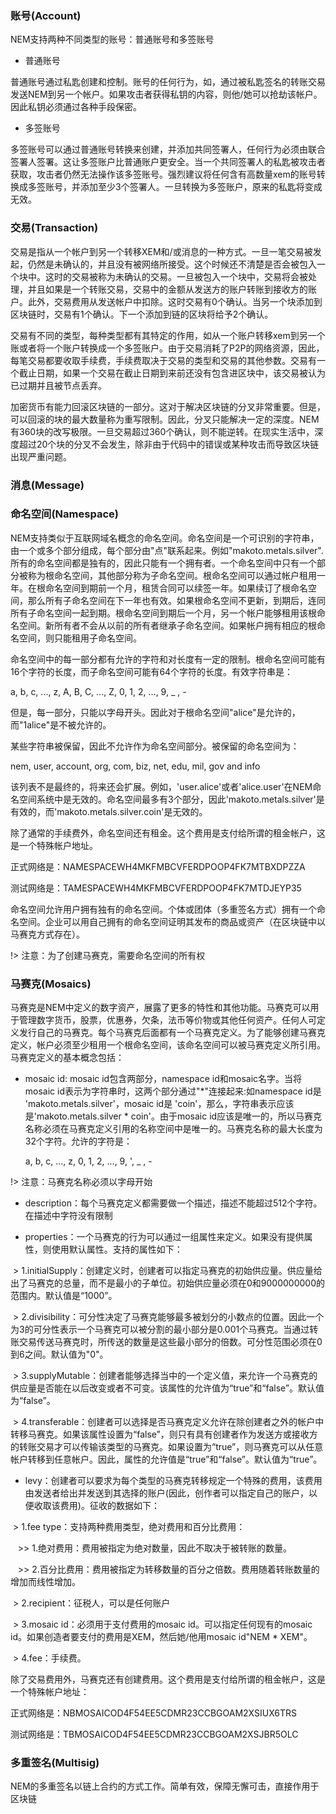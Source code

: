### 账号(Account)

NEM支持两种不同类型的账号：普通账号和多签账号

* 普通账号

普通账号通过私匙创建和控制。账号的任何行为，如，通过被私匙签名的转账交易发送NEM到另一个帐户。如果攻击者获得私钥的内容，则他/她可以抢劫该帐户。因此私钥必须通过各种手段保密。

* 多签账号

多签账号可以通过普通账号转换来创建，并添加共同签署人，任何行为必须由联合签署人签署。这让多签账户比普通账户更安全。当一个共同签署人的私匙被攻击者获取，攻击者仍然无法操作该多签账号。强烈建议将任何含有高数量xem的账号转换成多签账号，并添加至少3个签署人。一旦转换为多签账户，原来的私匙将变成无效。

### 交易(Transaction)

交易是指从一个帐户到另一个转移XEM和/或消息的一种方式。一旦一笔交易被发起，仍然是未确认的，并且没有被网络所接受。这个时候还不清楚是否会被包入一个块中。这时的交易被称为未确认的交易。一旦被包入一个块中，交易将会被处理，并且如果是一个转账交易，交易中的金额从发送方的账户转账到接收方的账户。此外，交易费用从发送帐户中扣除。这时交易有0个确认。当另一个块添加到区块链时，交易有1个确认。下一个添加到链的区块将给予2个确认。

交易有不同的类型，每种类型都有其特定的作用，如从一个账户转移xem到另一个账或者将一个账户转换成一个多签账户。由于交易消耗了P2P的网络资源，因此，每笔交易都要收取手续费，手续费取决于交易的类型和交易的其他参数。交易有一个截止日期，如果一个交易在截止日期到来前还没有包含进区块中，该交易被认为已过期并且被节点丢弃。

加密货币有能力回滚区块链的一部分。这对于解决区块链的分叉非常重要。但是，可以回滚的块的最大数量称为重写限制。因此，分叉只能解决一定的深度。NEM有360块的改写极限。一旦交易超过360个确认，则不能逆转。在现实生活中，深度超过20个块的分叉不会发生，除非由于代码中的错误或某种攻击而导致区块链出现严重问题。

### 消息(Message)


### 命名空间(Namespace)
NEM支持类似于互联网域名概念的命名空间。命名空间是一个可识别的字符串，由一个或多个部分组成，每个部分由"点"联系起来。例如"makoto.metals.silver".所有的命名空间都是独有的，因此只能有一个拥有者。一个命名空间中只有一个部分被称为根命名空间，其他部分称为子命名空间。根命名空间可以通过帐户租用一年。在根命名空间到期前一个月，租赁合同可以续签一年。如果续订了根命名空间，那么所有子命名空间在下一年也有效。如果根命名空间不更新，到期后，连同所有子命名空间一起到期。根命名空间到期后一个月，另一个帐户能够租用该根命名空间。新所有者不会从以前的所有者继承子命名空间。如果帐户拥有相应的根命名空间，则只能租用子命名空间。

命名空间中的每一部分都有允许的字符和对长度有一定的限制。根命名空间可能有16个字符的长度，而子命名空间可能有64个字符的长度。有效字符串是：

  a, b, c, ..., z, A, B, C, ..., Z, 0, 1, 2, ..., 9, _ , -
  
但是，每一部分，只能以字母开头。因此对于根命名空间"alice"是允许的，而"1alice"是不被允许的。

某些字符串被保留，因此不允许作为命名空间部分。被保留的命名空间为：

  nem, user, account, org, com, biz, net, edu, mil, gov and info
  
该列表不是最终的，将来还会扩展。例如，'user.alice'或者'alice.user'在NEM命名空间系统中是无效的。命名空间最多有3个部分，因此'makoto.metals.silver'是有效的，而'makoto.metals.silver.coin'是无效的。

除了通常的手续费外，命名空间还有租金。这个费用是支付给所谓的租金帐户，这是一个特殊帐户地址。

  正式网络是：NAMESPACEWH4MKFMBCVFERDPOOP4FK7MTBXDPZZA
  
  测试网络是：TAMESPACEWH4MKFMBCVFERDPOOP4FK7MTDJEYP35
  
命名空间允许用户拥有独有的命名空间。个体或团体（多重签名方式）拥有一个命名空间。企业可以用自己拥有的命名空间证明其发布的商品或资产（在区块链中以马赛克方式存在）。

!> 注意：为了创建马赛克，需要命名空间的所有权

### 马赛克(Mosaics)

马赛克是NEM中定义的数字资产，展露了更多的特性和其他功能。马赛克可以用于管理数字货币，股票，优惠券，欠条，法币等价物或其他任何资产。任何人可定义发行自己的马赛克。每个马赛克后面都有一个马赛克定义。为了能够创建马赛克定义，帐户必须至少租用一个根命名空间，该命名空间可以被马赛克定义所引用。马赛克定义的基本概念包括：

* mosaic id: mosaic id包含两部分，namespace id和mosaic名字。当将mosaic id表示为字符串时，这两个部分通过"\*"连接起来:如namespace id是 'makoto.metals.silver'，mosaic id是 'coin'，那么，字符串表示应该是'makoto.metals.silver * coin'。由于mosaic id应该是唯一的，所以马赛克名称必须在马赛克定义引用的名称空间中是唯一的。马赛克名称的最大长度为32个字符。允许的字符是：

  a, b, c, ..., z, 0, 1, 2, ..., 9, ', _ , -
  
!> 注意：马赛克名称必须以字母开始

* description：每个马赛克定义都需要做一个描述，描述不能超过512个字符。在描述中字符没有限制

* properties：一个马赛克的行为可以通过一组属性来定义。如果没有提供属性，则使用默认属性。支持的属性如下：

  > 1.initialSupply：创建定义时，创建者可以指定马赛克的初始供应量。供应量给出了马赛克的总量，而不是最小的子单位。初始供应量必须在0和9000000000的范围内。默认值是“1000”。
  
  > 2.divisibility：可分性决定了马赛克能够最多被划分的小数点的位置。因此一个为3的可分性表示一个马赛克可以被分割的最小部分是0.001个马赛克。当通过转账交易传送马赛克时，所传送的数量是这些最小部分的倍数。可分性范围必须在0到6之间。默认值为"0"。
  
  > 3.supplyMutable：创建者能够选择当中的一个定义值，来允许一个马赛克的供应量是否能在以后改变或者不可变。该属性的允许值为“true”和“false”。默认值为“false”。
  
  > 4.transferable：创建者可以选择是否马赛克定义允许在除创建者之外的帐户中转移马赛克。如果该属性设置为“false”，则只有具有创建者作为发送方或接收方的转账交易才可以传输该类型的马赛克。如果设置为“true”，则马赛克可以从任意帐户转移到任意帐户。因此，属性的允许值是“true”和“false”。默认值为“true”。
  
* levy：创建者可以要求为每个类型的马赛克转移规定一个特殊的费用，该费用由发送者给出并发送到其选择的账户(因此，创作者可以指定自己的账户，以便收取该费用)。征收的数据如下：

  > 1.fee type：支持两种费用类型，绝对费用和百分比费用：
  
    >> 1.绝对费用：费用被指定为绝对数量，因此不取决于被转账的数量。
    
    >> 2.百分比费用：费用被指定为转移数量的百分之倍数。费用随着转账数量的增加而线性增加。
    
  > 2.recipient：征税人，可以是任何账户
  
  > 3.mosaic id：必须用于支付费用的mosaic id。可以指定任何现有的mosaic id。如果创造者要支付的费用是XEM，然后她/他用mosaic id"NEM * XEM"。
  
  > 4.fee：手续费。

除了交易费用外，马赛克还有创建费用。这个费用是支付给所谓的租金帐户，这是一个特殊帐户地址：

  正式网络是：NBMOSAICOD4F54EE5CDMR23CCBGOAM2XSIUX6TRS
  
  测试网络是：TBMOSAICOD4F54EE5CDMR23CCBGOAM2XSJBR5OLC

### 多重签名(Multisig)

NEM的多重签名以链上合约的方式工作。简单有效，保障无懈可击，直接作用于区块链
